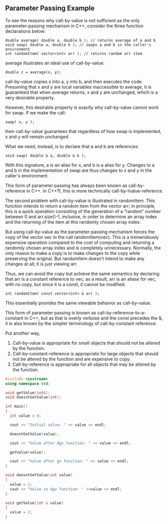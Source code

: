 ## Parameter Passing Example

To see the reasons why call-by-value is not sufficient as the only parameter-passing mechanism in C++, consider the three function declarations below:

	double average( double a, double b ); // returns average of a and b
	void swap( double a, double b ); // swaps a and b in the caller's environment
	int randomItem( vector<int> arr ); // returns random arr item

average illustrates an ideal use of call-by-value:

	double z = average(x, y);

call-by-value copies x into a, y into b, and then executes the code. Presuming that x and y are local variables inaccessible to average, it is guaranteed that when average returns, x and y are unchanged, which is a very desirable property.

However, this desirable property is exactly why call-by-value cannot work for swap. If we make the call:

	swap( x, y );

then call-by-value guarantees that regardless of how swap is implemented, x and y will remain unchanged.

What we need, instead, is to declare that a and b are references:

	void swap( double & a, double & b );

With this signature, a is an alias for x, and b is a alias for y. Changes to a and b in the implementation of swap are thus changes to x and y in the caller's environment.

This form of parameter passing has always been known as call-by-reference in C++. In C++11, this is more technically call-by-lvalue-reference.

The second problem with call-by-value is illustrated in randomItem. This function intends to return a random item from the vector arr; in principle, this is a quick operation consisting of the generation of a “random” number between 0 and arr.size()-1, inclusive, in order to determine an array index and the returning of the item at this randomly chosen array index.

But using call-by-value as the parameter-passing mechanism forces the copy of the vector vec in the call randomItem(vec). This is a tremendously expensive operation compared to the cost of computing and returning a randomly chosen array index and is completely unnecessary. Normally, the only reason to make a copy is to make changes to the copy while preserving the original. But randomItem doesn’t intend to make any changes at all; it is just viewing arr.

Thus, we can avoid the copy but achieve the same semantics by declaring that arr is a constant reference to vec; as a result, arr is an aliase for vec, with no copy, but since it is a const, it cannot be modified:

	int randomItem( const vector<int> & arr );

This essentially provides the same viewable behavior as call-by-value.

This form of parameter passing is known as call-by-reference-to-a-constant in C++, but as that is overly verbose and the const precedes the &, it is also known by the simpler terminology of call-by-constant reference.

Put another way,
1. Call-by-value is appropriate for small objects that should not be altered by the function.
2. Call-by-constant-reference is appropriate for large objects that should not be altered by the function and are expensive to copy.
3. Call-by-reference is appropriate for all objects that may be altered by the function.





```cpp
#include <iostream>
using namespace std;

void getValue(int&);
void doesntGetValue(int);

int main()
{
  int value = 0;

  cout << "Initial value: " << value << endl;

  doesntGetValue(value);

  cout << "Value after dgv function: " << value << endl;

  getValue(value);

  cout << "Value after gv function: " << value << endl;
}

void doesntGetValue(int value)
{
  value = 2;
  cout << "Value in dgv function: " <<value << endl;
}

void getValue(int & value)
{
  value = 2;
}
```
